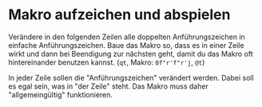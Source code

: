 # Makro aufzeichen und abspielen

Verändere in den folgenden Zeilen alle doppelten Anführungszeichen in einfache
Anführungszeichen. Baue das Makro so, dass es in einer Zeile wirkt und dann bei
Beendigung zur nächsten geht, damit du das Makro oft hintereinander benutzen
kannst.
(`qt`, Makro: `0f"r'f"r'j`, `@t`)

In jeder Zeile sollen die "Anführungszeichen" verändert werden.
Dabei soll es egal sein, was in "der Zeile" steht.
Das Makro muss daher "allgemeingültig" funktionieren.
